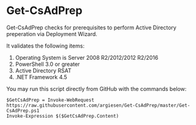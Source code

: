 # Get-CsAdPrep

Get-CsAdPrep checks for prerequisites to perform Active Directory preperation via Deployment Wizard.

It validates the following items:
1. Operating System is Server 2008 R2/2012/2012 R2/2016
2. PowerShell 3.0 or greater
3. Active Directory RSAT
4. .NET Framework 4.5

You may run this script directly from GitHub with the commands below:
```
$GetCsAdPrep = Invoke-WebRequest https://raw.githubusercontent.com/argiesen/Get-CsAdPrep/master/Get-CsAdPrep.ps1
Invoke-Expression $($GetCsAdPrep.Content)
```
